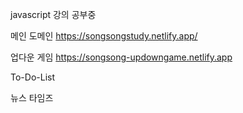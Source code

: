 
javascript 강의 공부중

메인 도메인
https://songsongstudy.netlify.app/

업다운 게임
https://songsong-updowngame.netlify.app

To-Do-List

뉴스 타임즈
